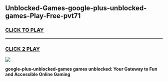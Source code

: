 
## Unblocked-Games-google-plus-unblocked-games-Play-Free-pvt71
<h3>
<a href="https://premium76.site?title=google-plus-unblocked-games&ref=23A">CLICK TO PLAY</a></h3>
<hr>

<h3>
<a href="https://premium76.site?title=google-plus-unblocked-games&ref=23A">CLICK 2 PLAY</a>
  
</h3>

<a href="https://premium76.site?title=google-plus-unblocked-games&ref=23A"><img src="https://clearcache.store/games.png"></a>


**google-plus-unblocked-games games unblocked: Your Gateway to Fun and Accessible Online Gaming**
